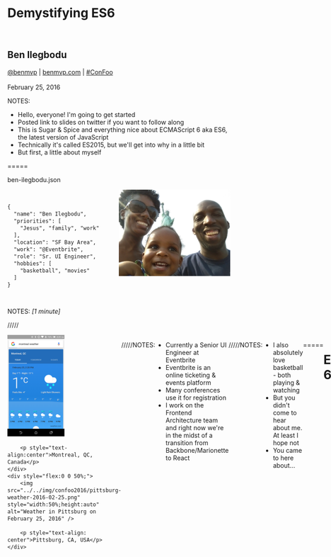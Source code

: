 # Demystifying ES6

<br />

## Ben Ilegbodu

[@benmvp](https://twitter.com/benmvp) | [benmvp.com](/) | [#ConFoo](https://twitter.com/hashtag/confoo)  
<br />
February 25, 2016  

NOTES:
- Hello, everyone! I'm going to get started
- Posted link to slides on twitter if you want to follow along
- This is Sugar & Spice and everything nice about ECMAScript 6 aka ES6, the latest version of JavaScript
- Technically it's called ES2015, but we'll get into why in a little bit
- But first, a little about myself

=====

ben-ilegbodu.json

<div style="display:flex">
	<div style="flex:0 0 50%;">
		<pre><code class="lang-json">
{
  "name": "Ben Ilegbodu",
  "priorities": [
    "Jesus", "family", "work"
  ],
  "location": "SF Bay Area",
  "work": "@Eventbrite",
  "role": "Sr. UI Engineer",
  "hobbies": [
    "basketball", "movies"
  ]
}
			</code></pre>
	</div>
	<div style="flex:0 0 50%;">
		<img src="../../img/family-nyc.jpg" style="width:100%;height:auto" alt="Family in NYC" />
	</div>
</div>

NOTES:
_[1 minute]_

/////

<div style="display:flex">
	<div style="flex:0 0 50%;">
		<img src="../../img/confoo2016/montreal-weather-2016-02-25.png" style="width:50%;height:auto" alt="Weather in Montreal on February 25, 2016" />

        <p style="text-align:center">Montreal, QC, Canada</p>
	</div>
	<div style="flex:0 0 50%;">
		<img src="../../img/confoo2016/pittsburg-weather-2016-02-25.png" style="width:50%;height:auto" alt="Weather in Pittsburg on February 25, 2016" />

        <p style="text-align: center">Pittsburg, CA, USA</p>
	</div>
</div>

/////

![Eventbrite logo](../../img/eventbrite-logo.png)

NOTES:
- Currently a Senior UI Engineer at Eventbrite
- Eventbrite is an online ticketing & events platform
- Many conferences use it for registration
- I work on the Frontend Architecture team and right now we're in the midst of a transition from Backbone/Marionette to React

/////

<!-- .slide: data-background="url(../../img/giphy/lebron-celebration.gif) no-repeat center" data-background-size="contain"-->

NOTES:
- I also absolutely love basketball - both playing & watching
- But you didn't come to hear about me. At least I hope not
- You came to here about...

=====

# ECMAScript 6

NOTES:
_[2 minutes]_

- So let's talk about it
- Show of hands:
  1. JavaScript Developers?
  1. Heard of ECMAScript 6 before today?
  1. Played around with it?
  1. Using in live code?
- Got a pretty diverse audience
- Newbies: nice intro
- Experienced: nugget or 2
- Blog has details

/////

#### Sugar <!-- .element: style="color:blue;" -->  

<div style="columns:3;-webkit-columns:3;-moz-columns:3;font-size:smaller;margin-bottom:2em">
  <code>\_\_proto\_\_</code>  
  Arrow functions  
  Classes  
  Default parameters  
  Destructuring  
  Object literal shorthand  
  Modules  
  Rest parameters  
  Spread operator  
  Tagged templates  
  Template literals  
</div>

#### Spice <!-- .element: style="color:red;" -->  

<div style="columns:3;-webkit-columns:3;-moz-columns:3;font-size:smaller">
  Array APIs  
  Block scoping  
  `for-of`  
  Generators  
  Iterators  
  Maps  
  Math APIs  
  Module loaders  
  Number APIs  
  Object APIs  
  Promises  
  Proxies  
  Reflect API  
  RegExp APIs  
  Sets  
  String APIs  
  Subclassable built-ins  
  Symbols  
  Tail calls  
  Typed arrays  
  Unicode  
  WeakMaps  
  WeakSets  
</div>

NOTES:
- Full list of features included in the ES6 specification
- That's 30+ features!
- 2 categories: sugar & spice
  - SUGAR: Syntactic sugar. Mostly minor syntax upgrades that make code clearer
  - SPICE: Spicy new functionality like new operators, objects and APIs
- But before we talking about the features let's start with a history lesson

=====

# ECMAScript History

Looking back on two decades of JavaScript

NOTES:
_[4 minutes]_

/////

###### History

## May 1995

<img src="../../img/es6/brendan-eich.jpg" style="height: 450px" />

### Brendan Eich

<br />

Created JavaScript **_in 10 days_**

<br />

##### Mocha (May) ➜ LiveScript (Sep) ➜ JavaScript (Dec)

NOTES:

- JavaScript was created in May 1995 by Brendan Eich while at Netscape
- He reportedly developed it in 10 days
  - I find that hard to believe
  - But when you look at some of JavaScript's quirks maybe he really did?
  - Turns out he did a lot of planning before the 10 days of **implementation**
- Originally named Mocha (chosen by Netscape founder Marc Andressen)
- In September 1995, a beta version of Netscape Navigator 2.0 & renamed to LiveScript
- In December 1995, Netscape renamed it to JavaScript (with NN 2.0b3) because Java was popular at the time

/////

###### History

## November 1996

<br />

TC39 started work on ECMA-262 (ECMAScript)

NOTES:
_[5 minutes]_

- August 1996, Microsoft cloned JavaScript in IE 3.0 and called it JScript
- A standard was needed
- Netscape took JavaScript to Ecma standards organization to maintain language spec
- The Ecma Technical Committee 39 (aka TC39) began work on ECMA-262 (aka ECMAScript) in November 1996
- ECMAScript is the name of the official standard
- JavaScript is the most well-known implementation
- There's also ActionScript (Macromedia/Adobe) and JScript (Microsoft)
- But pretty much ECMAScript == JavaScript

/////

###### History

## Jun 1997 — **ES1**
## Jun 1998 — **ES2**
## Dec 1999 — **ES3**  <!-- .element: class="fragment highlight-green" data-fragment-index="0" -->  
## Dec 2009 — **ES5**  <!-- .element: class="fragment highlight-blue" data-fragment-index="1" -->  
## Jun 2015 — **ES6**  <!-- .element: class="fragment highlight-red" data-fragment-index="2" -->  
## Jun 2016 — **ES7**

NOTES:
_[6 minutes]_

- First version of ECMAScript spec was released in `June 1997`
- ECMAScript 2 was released a year later with only minor changes
- 18 months later ECMAScript 3 (**[NEXT]**) was released
  - Included features like regular expressions, try/catch & numeric formatting
  - ES3 is the version of JavaScript in IE8
- ES5 was released in `December 2009` (**[NEXT]**)
  - It's in all of our modern browsers
  - Features: strict mode, JSON, `.map()/.forEach()`, `O.keys()`, property accessors
  - 10 year difference was rift which caused ES4 to be lost spec
- ES6, what we're here for, released in `June 2015` (**[NEXT]**)
  - Another big gap because spec is so big
  - ES Harmony ➜ ES.next ➜ ES6 ➜ ES2015
  - Yearly cadence
- ES7 will be released in `June 2016`
  - Only will have 2 features

=====

# ES6 Features

NOTES:
_[8 minutes]_

/////

## Agenda

1. Block scoping <!-- .element: class="fragment highlight-red" data-fragment-index="0" -->  
1. Default parameters <!-- .element: class="fragment highlight-blue" data-fragment-index="0" -->
1. Destructuring <!-- .element: class="fragment highlight-blue" data-fragment-index="0" -->
1. Rest parameters <!-- .element: class="fragment highlight-blue" data-fragment-index="0" -->
1. Spread operator <!-- .element: class="fragment highlight-blue" data-fragment-index="0" -->
1. `for-of` <!-- .element: class="fragment highlight-red" data-fragment-index="0" -->
1. Template literals <!-- .element: class="fragment highlight-blue" data-fragment-index="0" -->
1. Arrow functions <!-- .element: class="fragment highlight-blue" data-fragment-index="0" -->
1. Classes <!-- .element: class="fragment highlight-blue" data-fragment-index="0" -->
1. Object literal shorthand <!-- .element: class="fragment highlight-blue" data-fragment-index="0" -->

NOTES:
- As a reminder, here's what we'll be covering
- Focusing on the syntactic sugar features **[NEXT]** because they are the ones your more likely to use immediately to make your code clearer
- We're going to cover these 10 features in less than 40 minutes
  - Buckle your seat belts!

=====

```js
function notify(msg, options) {
  var type, timeout, canClose;

  if (!options)
    options = {};

  type = options.type || 'info';
  timeout = options.timeout;
  canClose = options.close === undefined ? true : options.close;

  // display notification
}

notify('Hi!');
notify('Hi!', {type:'error'});
notify('Hi!', {type:'warn', canClose:false});
```

How can we clean/shorten this code up?

NOTES:
_[10 minutes]_

- Take a look at this code for a bit while I talk
- It's a function that will display a notification message
  - There are a few options on how the message will be displayed
- I'm sure we've all written code like this
- It's not bad but it feels like it could be cleaner.
- Let's try to fix these problems with some ES6 features
- The first issue is the separate declarations from assignments
- Ideally we'd move the declarations to after we default `options`
  - But we need to keep `var` declarations on top to be safe from `var` hoisting
  - The JS interpreter essentially moves all `var` declarations to the top of the function
- What we need is for a variable declaration that does __not__ hoist
- There's an ES6 feature for that!

/////

# Block scoping

Replace `var` with `let` & `const`

NOTES:
- In fact there are two: `let` & `const`
- Together they're called Block scoping
- With block scoping we can replace `var` with `let` & `const`

/////

Unified declarations with assignments!

```js
function notify(msg, options) {
  if (!options)
    options = {};

  let type = options.type || 'info';
  let timeout = options.timeout;
  let canClose = options.close === undefined ? true : options.close;
}
```

<br />

-----

#### Before

```js
function notify(msg, options) {
  var type, timeout, canClose;

  if (!options)
    options = {};

  type = options.type || 'info';
  timeout = options.timeout;
  canClose = options.close === undefined ? true : options.close;
}
```

NOTES:

- Now with `let` we can safely move the declarations down w/ the assignments
- No more worries about variable hoisting

/////

<!-- .slide: data-background="url(../../img/giphy/unimpressed-squidward.gif) no-repeat center" data-background-size="contain"-->

NOTES:
- But really this is pretty unimpressive
- Bug fix masquerading as a feature
- It's really how `var` should've worked all along
- More so fixing a deficiency rather than supplying new functionality

/////

`const`

```js
const NAME_KEY = 'name';
const data = {key: 'adam', value: 'eve'};
const token;  // ReferenceError for not assigning a value

NAME_KEY = 'key'; // TypeError for trying to change a const value

data.key = 'moses'; // not an error updating const object's properties
```

Use `Object.freeze()` for objects!

<!-- .element: class="fragment" -->

NOTES:
- `const` is pretty straightforward
- Can’t change a value that is declared `const`
- Must assign an initial value if declared `const`
- One interesting thing is that if an object is `const` its properties are not
  - You can still assign to them
  - Need to use `Object.freeze`
  - Or immutable.js from Facebook

/////

```js
function notify(msg, options) {
  if (!options)
    options = {};

  let type = options.type || 'info';
  let timeout = options.timeout;
  let canClose = options.close === undefined ? true : options.close;
}

notify('Hi!');
notify('Hi!', {type:'error'});
notify('Hi!', {type:'warn', canClose:false});
```

NOTES:
- Back to our code...
- One problem down, a few more to go
- It'd be nice if we didn't have to default `options` in code
- It'd also be nice if it were clear to function callers that `options` does get defaulted
- There's an ES6 feature for that!

=====

# Default parameters

Replace function body code with function header defaults

NOTES:
_[13 minutes]_

- It's called default parameters
- With default parameters we can move our defaulting logic into the function header

/////

Defaulting logic in header!

```js
function notify(msg, options = {}) {
  let type = options.type || 'info';
  let timeout = options.timeout;
  let canClose = options.close === undefined ? true : options.close;

  // display notification
}
```

<br />

-----

#### Before  

```js
function notify(msg, options) {
  if (!options)
    options = {};

  let type = options.type || 'info';
  let timeout = options.timeout;
  let canClose = options.close === undefined ? true : options.close;

  // display notification
}
```

NOTES:
- `options` is now defaulted to an empty object in the function header
- Nothing earth-shattering. We're used to this from other programming languages
- However...

/////

```js
function getWidth() {
  console.log('getWidth');
  return 7;
}
function drawRect(width=getWidth(), height=width*2, options={color:'red'}) {
  console.log(width, height, options);

  // draw rectangle
}
```

```
> drawRect()
 getWidth
 7  14  {color:'red'}

> drawRect(17)
 17  34  {color:'red'}

> drawRect(4, 11)
 4  11  {color:'red'}

> drawRect(2, 1, {color:'blue'})
 2  1  {color:'blue'}
```

NOTES:
- ...take a look at this code and corresponding console output
- Unlike other programming languages that support default values (like C#), a default value in ES6 does not have to be a primitive value
  - It can be an `Object`, expression or even a functional call
- But function calls aren’t executed if the variable doesn’t need to be defaulted
  - As you can see in the sample terminal on the right, `getWidth` isn’t called when a value for `width` is specified
- Another thing to note, is that the default value for `height` is an expression that uses the `width` parameter
  - You’re free to use the value of any parameter that comes before

/////

```js
function notify(msg, options = {}) {
  let type = options.type || 'info';
  let timeout = options.timeout;
  let canClose = options.close === undefined ? true : options.close;

  // display notification
}

notify('Hi!');
notify('Hi!', {type:'error'});
notify('Hi!', {type:'warn', canClose:false});
```

NOTES:
- But back to the code we're trying to fix
- With the multiple assignments we're essentially mapping object property values that may or may not exist to variables
- There's an ES6 feature for that!

=====

# Destructuring

Replace multiple assignments with a single one

NOTES:
_[15 minutes]_

- It's called Destructuring
- With destructuring we can reduce multiple assignments down to one
- Be advised, destructuring is probably the most "out there" syntax addition
- It's ok if you don't understand it at first

/////

<!-- .slide: data-background="url(../../img/giphy/i-hate-you-brad-pitt.gif) no-repeat center" data-background-size="contain"-->

NOTES:
- I'm afraid that after we cover destructuring, you'll feel like this...
- But stick with me...

/////

Single assignment statement!

```js
function notify(msg, options = {}) {
  let {type='info', timeout, close: canClose=true} = options;

  // display notification
}
```

<br />

-----

#### Before

```js
function notify(msg, options = {}) {
  let type = options.type || 'info';
  let timeout = options.timeout;
  let canClose = options.close === undefined ? true : options.close;

  // display notification
}
```

NOTES:
- So now with object destructuring, we can collapse multiple assignments in to one
- Uses an object literal pattern to map properties of an object into multiple variables
- But we still have the problem of not knowing what properties in `options` are supported without looking at the function body
- There's an ES6 feature for that!

/////

Named parameters!

```js
function notify(msg, {type='info', timeout, close:canClose=true} = {}) {
  // display notification
}

notify('Hi!');
notify('Hi!', {type:'error'});
notify('Hi!', {type:'warn', canClose:false});
```

<br />

-----

#### Before

```js
function notify(msg, options = {}) {
  let {type='info', timeout, close: canClose=true} = options;

  // display notification
}

notify('Hi!');
notify('Hi!', {type:'error'});
notify('Hi!', {type:'warn', canClose:false});
```

NOTES:
- It's called object destructuring again! lol
- Object destructuring can also be done in function headers to simulate named parameters
- Now, not only is `options` defaulted in the function header, but it's immediately destructured into the variables the function cares about
- And now anyone looking at the function header can tell what properties matter

/////

### After

```js
function notify(msg, {type='info', timeout, close:canClose=true} = {}) {
  // display notification
}
```

<br />

-----


### Before

```js
function notify(msg, options) {
  var type, timeout, canClose;

  if (!options)
    options = {};

  type = options.type || 'info';
  timeout = options.timeout;
  canClose = options.close === undefined ? true : options.close;

  // display notification
}
```

NOTES:
- All of our code has moved into the function header!

/////

<!-- .slide: data-background="url(../../img/giphy/no-way-mickey-mouse.gif) no-repeat center" data-background-size="contain"-->

NOTES:
- How many people find destructuring to actually make the code _less_ readable?
  - You're not alone!
  - I feel the same way too!
  - Of all the ES6 syntactic sugar features, destructuring seems the least readable to me
  - But I hope that as we all get familiar with the syntax, it'll become more readable
- Let's go ahead and take a look at array destructuring while we're here...

/////

```js
let [a, b, c] = [8, true, 11];
    // a=8, b=true, c=11
let [a, b, c=9] = ['no'];
    // a='no', b=undefined, c=9
let [, yr, mo, day] = /^(\d\d\d\d)-(\d\d)-(\d\d)$/.exec('2016-02-25');
    // yr='2015', mo='11', day='14'
```

```js
function hi(a, [b, , d]) {
    // a='hello', b=1, d=3
}
hi('hello', [1, 2, 3]);
```

### Array destructuring

NOTES:
- Array destructuring works much the same way as object destructuring
- The main difference is:
  - Array destructuring uses an array literal pattern on the left hand side of the assignment
  - And the order in the pattern determines the assignment matching
- Focus on the third example which is a real-world use case with regular expression matches
  - Don't need to maintain the intermediate array
- Works kind of how tuples work in Python
- Work in function headers too!

/////

```js
let {
    name,
    nicknames: [primaryNick],
    misc: {
      netWorth: netWorthThousands=0
    }
  } = {
    name: 'Sean Combs',
    nicknames: ['Puffy', 'Puff Daddy', 'Diddy'],
    misc: {
      netWorth: 735000,
      birthdate: '1969-11-04'
    }
  };
```

Object + array + nested destructuring!

NOTES:
- You thought destructuring was unreadable
- What about when you combine object & array destructuring?
- And what about when you also leverage nested destructuring?
- Your brain explodes! That's what.
- This conveys the point that just because you _can_ do it doesn't mean you _should_
- You can revisit this slide if you really want to try and understand what's going on

=====

# Quick Hits

=====

```js
function join(separator) {
  var values = [];

  // arguments is not an array, just "array-like"
  for (var i = 1; i < arguments.length; i++) {
      values.push(arguments[i]);
  }

  return values.join(separator);
}

// output: tic-tac-toe
join('-', 'tic', 'tac', 'toe');
```

Parameters list is unclear

NOTES:
- We have here a `join` method that takes a separator string followed by an unlimited number of parameters to join
- The fact that `join` takes more than one parameter is unclear let alone that it accepts an arbitrary number of them
- Because `join` uses the `separator` parameter the implementation has to start at index `1` of `arguments`
- And even if it could start at 0, `arguments` is only array-like so it doesn't have the `join` method that arrays have
- **NEED:** is an easy way to get an array of the parameters after `separator`
- And guess what? There's an ES6 feature for that

/////

# Rest parameters

Replace `arguments` with an array

/////

Clearer function signature!

```js
function join(separator, ...values) {
  return values.join(separator);
}

// output: tic-tac-toe
join('-', 'tic', 'tac', 'toe');
```


-----

#### Before

```js
function join(separator) {
  var values = [];

  // arguments is not an array, just "array-like"
  for (var i = 1; i < arguments.length; i++) {
      values.push(arguments[i]);
  }

  return values.join(separator);
}

// output: tic-tac-toe
join('-', 'tic', 'tac', 'toe');
```

NOTES:
- That's it!
- The three dots, called the rest operator, before the parameter make it a rest parameter
  - The rest parameter is an `Array` containing the rest of the parameters
  - Hence the name!
- Because `values` is a true array in the example, we can call join on it
- It’s also much **clearer** to see that `join()` takes an infinite number of parameters
- Rest parameter should pretty much replace all uses of the `arguments` keyword!

/////

Destructuring + rest parameters!

```js
let list = [9, 8, 7, 6, 5];
let [first, ...rest] = list;

// output: 9  [8, 7, 6, 5]
console.log(first, rest);
```

<br />

-----

#### ES5 way
```js
var list = [9, 8, 7, 6, 5],
    first = list[0],
    rest = list.slice(1);

// output: 9  [8, 7, 6, 5]
console.log(first, rest);
```

NOTES:
- One last thing with rest parameters
- They can be combined with array destructuring to replace `slice`
- Now, let's take a look at yet another problem

=====

```js
var maxValueNormal = Math.max(33, 2, 9),
    arrayOfValues = [33, 2, 9],
    maxValueFromArray = Math.max.apply(null, arrayOfValues);

// output: 33  33
console.log(maxValueNormal, maxValueFromArray);
```

`Math.max.apply`???

NOTES:
_[21 minutes]_

- `Math.max` accepts an arbitrary number of numeric parameters and returns the maximum one
- If you want to get the maximum value of an array of numbers, you have to call `Math.max.apply`
- `apply` converts the array of values into a sequence of parameters
- But it's kind of esoteric
  - Plus you have to specify `null` as the context
- Maybe there's an ES6 feature for this?

/////

# Spread operator

Replace `apply` with the spread operator

/////

No more `apply`!

```js
let arrayOfValues = [33, 2, 9];
let maxValueFromArray = Math.max(...arrayOfValues);

// output: 33
console.log(maxValueFromArray);
```

<br />

-----

#### ES5 way

```js
var arrayOfValues = [33, 2, 9],
    maxValueFromArray = Math.max.apply(null, arrayOfValues);

// output: 33
console.log(maxValueFromArray);
```

NOTES:
- Instead of calling `apply` we can use the spread operator
- It's 3 dots preceding a parameter in a function call
- The spread operator _spreads_ out the array into individual parameters

/////

## To be clear...
<br />

Spread operator  
Array &#8594; multiple parameters (function call)

```js
let arrayOfValues = [33, 2, 9];
let maxValueFromArray = Math.max(...arrayOfValues);
    // just like: Math.max(33, 2, 9)
```

-----

Rest operator  
Multiple parameters &#8594; array (function header)

```js
function join(separator, ...values) {
  // values = ['tic', 'tac', 'toe']
}

join('-', 'tic', 'tac', 'toe');
```

NOTES:
- Spread operator & rest operator look the exact same
- The spread operator works w/ function _call_ parameters
  - Takes an array literal and converts each element to individual parameters
- The rest operator works w/ function _header_ parameters
  - Takes individual parameters and puts them together into an array
- They are opposites of each other

/////

No more `concat`!

```js
let start = ['do', 're'];
let middle = ['mi', 'fa', 'so'];
let end = ['la', 'ti'];
let scaleFromLiteral = [...start, ...middle, ...end];

// output: ['do', 're', 'mi', 'fa', 'so', 'la', 'ti']
console.log(scaleFromLiteral);
```

<br />

-----

#### ES5 way

```js
let start = ['do', 're'];
let middle = ['mi', 'fa', 'so'];
let end = ['la', 'ti'];
let scaleFromConcat = start.concat(middle).concat(end);

// output: ['do', 're', 'mi', 'fa', 'so', 'la', 'ti']
console.log(scaleFromConcat);
```


NOTES:
- When we spread multiple arrays into an array literal we're constructing a new array with all of those values
- Therefore using the spread operator within an array literal can replace using `concat`

- All this talk of arrays reminds me of another problem...

=====

ES3: `for` loop

```js
var list = [8, 3, 11, 9, 6];

for (var i = 0; i < list.length; i++) {
  console.log(list[i]);
}
```

NOTES:
_[24 minutes]_

- Over the last 2 decades of JavaScript, developers have iterated over array elements using the basic `for` loop
- You have to:
  - Keep track of the counter variable `i`
  - Control when the loop ends

/////  


ES3: `for` loop (revised)

```js
var list = [8, 3, 11, 9, 6],
    length = list.length,
    i;

for (i = 0; i < length; i++) {
  console.log(list[i]);
}
```

NOTES:
- Technically, since `i` is hoisted, you should define it at the top of the function
- The `length` of `list` gets retrieved w/ every iteration so we should store it
- No one wants to write loops like this!

/////

`for-in` does not work with arrays!

```js
var list = [8, 3, 11, 9, 6],
    i;

// DON'T DO THIS!!!!
for (i in list) {
  console.log(list[i]);
}
```

![Dikembe Mutombo No No No](../../img/giphy/no-no-no-mutombo.gif) <!-- .element: style="width:50%" -->

NOTES:
- You may be tempted to use the `for-in` loop to iterate over an array because it exists in other languages like Python
- But it has problems
- `for-in` can iterate in an arbitrary order
- The values on the iteration variable are actually strings not numbers!
  - So adding numbers to them results in concatenation not addition
- Any enumerable keys on the array will also be iterated over
- `for-in` was designed to iterate over regular objects with string keys only
  - Not arrays
- Don't do it!!!

/////

ES5: `forEach` method

```js
var list = [8, 3, 11, 9, 6];

list.forEach(function(value, i) {
  console.log(value);
});
```

What about `break`, `continue` & `return`?

<!-- .element: class="fragment" -->

NOTES:
- ES5 introduced the `forEach` method on arrays
- It’s a more succinct syntax.
  - You no longer need the counter variable and it will read all values until the end
- But what if you want to `break` out of the loop or `continue` to the next value?
  - That would be a syntax error because there’s no loop control
- What if you want to `return`?
  - You’d be returning from the `forEach` callback function, not stopping iteration
- So basically we'd like to combine the benefits of `for` and `forEach` together
- There's an ES6 feature for that!

/////

# `for-of`

Replace `for` and `forEach` with `for-of`

/////

ES6: `for-of`

```js
let list = [8, 3, 11, 9, 6];

for (let value of list) {
  console.log(value);
}
```

<br />

-----

#### Before

```js
var list = [8, 3, 11, 9, 6],
    length = list.length,
    i;

for (i = 0; i < length; i++) {
  console.log(list[i]);
}
```

NOTES:
- It’s still succinct because it doesn’t need a counter variable and reads to the end just like `forEach`
- It also supports `break`, `continue` and `return` unlike `forEach`
- `for-of` is for arrays and `for-in` is for objects
- Now JavaScript has a similar loop control structure that mirrors what you’d see in C#, Python or Java

=====

```js
var first = 'Ben', last = 'Ilegbodu';

console.log('He said, "It\'s your fault!"'); // He said, "It's your fault!"
console.log('Name: ' + last + ', ' + (15 + 16));  // Name: Ilegbodu, 31
console.log('This is multi-line text, so\n' +
    'that newline characters are not\n' +
    'needed. Whitespace is respected\n');
```

Good ol' string concatenation

NOTES:
_[26 minutes]_

- Let's jump to another issue
- We usually don’t build string in JS anymore
- But we do sometimes have to provide messages to the user that have dynamic data

To make this easier, ES6 introduces...

/////

# Template literals

Replace string concatenation with template literals

NOTES:
- With template literals, we can stop using string concatenation

/////

String interpolation + multi-line!

```js
let first = 'Ben', last = `Ilegbodu`;

console.log(`He said, "It's your fault!"`); // He said, "It's your fault!"
console.log(`Name: ${last}, ${15 + 16}`); // Name: Ilegbodu, 31
console.log(`This is multi-line text, so
    that newline characters are not
    needed. Whitespace is respected
`);
```

-----

#### Before

```js
var first = 'Ben', last = 'Ilegbodu';

console.log('He said, "It\'s your fault!"'); // He said, "It's your fault!"
console.log('Name: ' + last + ', ' + (15 + 16));  // Name: Ilegbodu, 31
console.log('This is multi-line text, so\n' +
    'that newline characters are not\n' +
    'needed. Whitespace is respected\n');
```

NOTES:
- ES6 template literals are a brand new type of string literal, delimited by backticks (`` ` ``)
  - That’s not a typo!
  - That character to the left of the 1 key
  - Because of backticks, you no longer need to escape single or double quotes
- Template literals natively support string interpolation (token substitution)
  - Any JavaScript expression can be substituted inside ${ }
  - It will ultimately be coerced into a string
- Multi-line strings are now supported as well
  - Any whitespace you put will be in the string, including tabs and newlines
- You can actually always use template literals, but I tend to only use them when interpolating

===== <!-- .slide: data-transition="fade" -->

```js
'use strict';

MyObj.prototype.update = function() {
	$.get(this._url).done(function(responseData) {

		this._data = responseData;
	});
};
```

Where's the bug?

NOTES:
_[28 minutes]_

- Can anyone spot the mistake in this code?
- We're passing a callback to `done` of the `get` ajax request

///// <!-- .slide: data-transition="fade" -->

```js
'use strict';

MyObj.prototype.update = function() {
	$.get(this._url).done(function(responseData) {
		// `this` is undefined!
		this._data = responseData;
	});
};
```

Undefined `this`!

NOTES:
- `this` is `undefined` in the callback function in strict mode
- `this` is the global scope (window) in loose mode
- Something that newbies scratch their head about
- Experienced JavaScript developers still run into it
- _[Water break]_

/////

```js
MyObj.prototype.update = function() {
	var self = this; // store reference to `this`

	$.get(self._url).done(function(responseData) {
		// `self` is available in scope
		self._data = responseData;
	});
};
```

ES3 fix

NOTES:
- In ES3, we solved this by storing a reference to `this` in a variable so that it’s available in the scope of the anonymous function
- Works but pretty much every method has to assign `self` variable

/////

```js
MyObj.prototype.update = function() {
	$.get(this._url).done((function(responseData) {
		this._data = responseData;
	}).bind(this)); // pass in proper `this` context
};
```

ES5 fix

NOTES:
- `bind()` was introduced in ES5 and it creates a new function, passing the specified `this`
- Underscore and other shim have a bind method so it can work with ES3 browsers
- Works, but messy syntax
- We need something better!

/////

# Arrow functions

Replace anonymous functions with arrow functions

NOTES:
- With arrow functions we can stop using anonymous functions

/////

Arrow functions works how you would expect!

```js
MyObj.prototype.update = function() {
	$.get(this._url).done(responseData => {
		// `this` uses "lexical scoping"
		this._data = responseData;
	});
};
```

<br />

-----

#### ES5 way

```js
MyObj.prototype.update = function() {
  $.get(this._url).done((function(responseData) {
    this._data = responseData;
  }).bind(this)); // pass in proper `this` context
};
```


NOTES:
- Arrow functions in ES6 solve this problem
- Arrow functions use what’s called “lexical scoping” for `this`
  - It's implicitly “inherited” from the enclosing scope, which in our case would be the class method
  - Essentially arrow functions work how you would expect it to
- An arrow function is literally an arrow (fat arrow) between parameters and body

/////

### Arrow functions

```js
let squares = [1, 2, 3].map(value => value * value);
```

```js
let sum = [9, 8, 7, 6].reduce((value, memo) => memo + value, 0);
```

```js
$('button').click(e => {
  alert('Hello world!');
});
```

```js
setTimeout(() => {
  console.log('delayed for 1 second');
  console.log('using arrow function');
}, 1000);
```

```js
$.ajax({
  url: 'test.html',
  cache: false
}).done(html => {
  $('#results').append(html);
  console.log(html);
});
```

NOTES:
- You’ll find that arrow functions come in handy most when used as a callback function.
  - The various higher-order functional programming array methods that were introduced with ECMAScript 5 (like `map`, `forEach`, `reduce`, etc.) work well with arrow functions.
  - Arrow functions can also be used as callback functions for event handlers (like `click`, `keydown`, etc)
- This also shows the different formats of arrow functions
  - Perentheses can be omitted if there is one parameter
  - Curly braces can be omitted if there's just a single `return` line


=====

```js
function Todo(content, completed) {
    this.content = content;
    this.completed = completed;
}
Todo.prototype.toString = function() {
    return 'Content: ' + this.content +
        '\nCompleted: ' + this.completed;
};

var myTodo = new Todo('Learn ES6', true);
console.log(myTodo.toString());
```

Create classes via constructor functions

NOTES:
_[32 minutes]_

- Hitting the home stretch now
- Does anybody these days create "classes" using vanilla JavaScript these days?
- I think Angular 1 code might have
- Only done them as interview questions

/////

```js
var Todo = Backbone.Model.extend({
    toString: function() {
        return 'Content: ' + this.get('content') +
            '\nCompleted: ' + this.get('completed');
    }
});

var myTodo = new Todo({content: 'Learning ES6', completed: true});
console.log(myTodo.toString());
```

Create classes via class factories

NOTES:
- Instead we create classes using class factory methods provided by our favorite library
- Here's an example in Backbone
- We create a class by calling the `extend` static method on `Backbone.Model`
- We pass a giant object literal that has all the methods or properties to define
- Typically these methods will do more work than just create the class
  - They'll do some processing of the data prior to creating the class
- In the case of `Backbone.Model.extend()` it sets up a bucket of attributes you can set on the model

/////

# Classes

Replace class factories with `class` syntax

NOTES:
- Now we can replace assigning to the prototype or using custom class factories with native class syntax

/////

New ES6 `class` keyword

```js
class Todo {
    constructor(content, completed) {
        this.content = content;
        this.completed = completed;
    }
    toString() {
        return `Content: ${this.content}
            Completed: ${this.completed}`;
    }
}
```


-----

#### ES5 way

```js
function Todo(content, completed) {
    this.content = content;
    this.completed = completed;
}
Todo.prototype.toString = function() {
    return 'Content: ' + this.content +
        '\nCompleted: ' + this.completed;
};
```

NOTES:
- ES6 introduces the `class` keyword that defines a JavaScript "class"
- This isn't something new; it's just syntactic sugar over the ES5 constructor function
- But I feel like it's way more syntax friendly
- Methods within a class are just the name followed by parentheses. No need for `function` keyword
- The constructor is a special named method called `constructor`

/////

```js
function ColorTodo(content, completed, color) {
    Todo.call(this, content, completed);
    this.color = color;
}
ColorTodo.prototype = new Todo();

ColorTodo.prototype.toString = function() {
    return Todo.prototype.toString.call(this) +
        '\nColor: ' + this.color;
};

let myColorTodo = new ColorTodo('Learning ES6', true, 'red');
console.log(myColorTodo.toString());
```

Extending classes with **ES3/ES5**

NOTES:
- This is how you extend classes in ES3
- I'm assuming no one here has done this
- And this is actually the simplistic version without safety checks in ES5
- Just looking at the code it's hard to reason about what's going on here
- It's not all that clear that we're defining a `ColorTodo` class to inherit from `Todo`

/////

```js
class ColorTodo extends Todo {
    constructor(content, completed, color) {
        super(content, completed);
        this.color = color;
    }
    toString() {
        return `${super.toString()}
			Color: ${this.color}`;
    }
}

let myColorTodo = new ColorTodo('Learning ES6', true, 'red');
console.log(myColorTodo.toString());
```

Extending classes with **ES6**

NOTES:
- The ES6 class syntax also supports extending or inheriting classes using the `extends` keyword
- Within the constructor, you can just call `super()` to call the base class' constructor
- You **must** call `super()` before you can access `this` in the constructor
- Similarly you can override methods in inherited classes and call base methods by calling `super.` as we have in the `toString()` method
- To me, this is far clearer than the ES5 approach

/////

ES6 static methods

```js
class Todo {
    ...

    static add() {

    }
}
```

<br />

-----

#### ES5 way

```js
function Todo(content, completed) {
    ...
}
Todo.add = function() {

}
```

NOTES:
- ES6 class syntax also supports static methods with the `static` keyword
- The static method is defined within the `class` container
- In ES5 you would just add a named function directly to the constructor function

/////

ES6 class structure

```js
class MyClass extends BaseClass {
    constructor() { }
    methodOne() { }
    methodTwo() { }
    static staticMethodA() { }
    static staticMethodB() { }
}
```

<br />

-----

#### Class factories <!-- .element: class="fragment" data-fragment-index="0" -->  

```js
var MyClass = BaseClass.extend({
    toString: function() { }
});
MyClass.add = function() { };
```
<!-- .element: class="fragment" data-fragment-index="0" -->  

NOTES:
- Here's the complete structure of ES6 classes
- I really like the new syntax & try to use it all the time
- But there seems to be a lot of folks in the community who don't like them
- They prefer to still use the class factories **[NEXT]** provided by their favorite library
- This because classes as defined by ES6 spec are incomplete
- But despite deficiencies, I still feel classes are worthwhile
- It's clear that there was a need to make them easier because every library has its own abstraction
- Class syntax provides a single standard that we can then improve on

/////

## ES6 class drawbacks

<br />

No properties support!

<br />

```js
class Todo {
    static todoCount = 0;
    completed = false;

    constructor() {
        console.log(this.completed);
        console.log(Todo.todoCount);
    }
}
```

[ES Class Fields & Static Properties](https://github.com/jeffmo/es-class-fields-and-static-properties) (Stage 1)

<!-- .element: style="font-size:smaller" -->

NOTES:
- Static & instance properties aren't supported in ES6
- In our previous examples we assigned properties in the `constructor`
- It's the only way to know that certain properties are defined
- Defining properties makes it clear what properties are supported and allows us to provide defaults
- There is a proposal to add support that's currently only in Stage 1

/////

## ES6 class drawbacks

<br />

No mix-ins support!

<br />

```js
class Person {
    @readonly
    name() { return `${this.first} ${this.last}` }
}
```

[Class & Property Decorators](https://github.com/wycats/javascript-decorators) (Stage 1)

<!-- .element: style="font-size:smaller" -->

NOTES:
- With class factories we can use mix-ins to mix in other helpers methods into a class
- This is because the class was defined from an object literal
- With mix-ins we just add more functions to the literal before the class is actually created
- ES6 classes don't support this in their syntax
- However, there is a spec proposal for decorators that can solve similar problems & also currently sits at Stage 1

/////

## ES6 class drawbacks

<br />

Interoperability challenges!

<br />

```js
class Todo extends Backbone.Model {

}
```

NOTES:
- Because ES6 classes are just syntactic sugar of constructor functions they _should_ be interoperable with ES5 clases
- You should technically be able to use `extends` with a JavaScript class defined using constructor functions like in our example above
- However, most class factory functions (i.e. `Backbone.Model.extends()`) do a lot more processing before creating the derived class so it doesn't always work
- Depends on the library
- React has a class factory function for creating its components in ES5, but they've also put a lot of work in also making it ES6 class friendly. Other libraries need to follow suit
- Ember & Angular 2 have done the same

=====

```js
var Car = Backbone.Model.extend({
    evaluate: function(condition) {
        var value;

        ...

        return {
            value: value,
            condition: condition
        };
    }
});
```

NOTES:
_[39 minutes]_

- For our final feature, let's revisit class factories
- Remember we're passing a big object literal that contains the class configuration
- Defining a `Car` class that has an `evaluate` method
- Within the method we pass in `condition` & define the `value` variable
- There is some computation to determine `value`
- The result of `evaluate` is returning an object literal with keys the same as the variable name
- There's nothing _really_ wrong with this but...

/////

# Object literal shorthand

Write less code than before

/////

Object literals shorthand

```js
const Car = Backbone.Model.extend({
    evaluate(condition) {
        let value;

        return {
            value,
            condition
        };
    }
});
```

-----

#### ES5 way

```js
var Car = Backbone.Model.extend({
    evaluate: function(condition) {
        var value;

        return {
            value: value,
            condition: condition
        };
    }
});
```

NOTES:
- With ES6 we have object literal shorthand
- Remember we're passing a big object literal to `Backbone.Model.extend()`
- When specify methods we can get rid of `: function` using method shorthand
  - Just have method name and parameters (like `class` syntax)
- Within `evaluate`, because the object literal has keys that match the variables, we can just list the keys using property value shorthand
- This applies to **all** object literals, not just when they're used with class factories
- But if you either can't or don't want to use ES6 classes, you can still benefit from more succinct syntax with class factories

=====

## Review

1. Block scoping <!-- .element: class="fragment highlight-red" data-fragment-index="0" -->  
1. Default parameters <!-- .element: class="fragment highlight-blue" data-fragment-index="0" -->
1. Destructuring <!-- .element: class="fragment highlight-blue" data-fragment-index="0" -->
1. Rest parameters <!-- .element: class="fragment highlight-blue" data-fragment-index="0" -->
1. Spread operator <!-- .element: class="fragment highlight-blue" data-fragment-index="0" -->
1. `for-of` <!-- .element: class="fragment highlight-red" data-fragment-index="0" -->
1. Template literals <!-- .element: class="fragment highlight-blue" data-fragment-index="0" -->
1. Arrow functions <!-- .element: class="fragment highlight-blue" data-fragment-index="0" -->
1. Classes <!-- .element: class="fragment highlight-blue" data-fragment-index="0" -->
1. Object literal shorthand <!-- .element: class="fragment highlight-blue" data-fragment-index="0" -->

NOTES:
_[41 minutes]_

- As a reminder, here's what we covered to make our code clearer and more succinct
- I know I went through it pretty quickly, so if you didn't get it at all, they're recording this talk so you can always revisit later

=====

# Using ES6 now

Native execution vs. Transpiling

NOTES:
_[42 minutes]_

- Before we wrap up, let's quickly talk about how we can use these features now

/////

## Native JavaScript engine support

<br />
<br />

<div style="display:flex;align-items:flex-end;justify-content:space-between;">
<div style="flex:0 0 10%;">
  ![Google Chrome Logo](../../img/google-chrome-logo.png)
  91%
</div>
<div style="flex:0 0 10%">
  ![Mozilla Firefox Logo](../../img/mozilla-firefox-logo.png)
  85%
</div>
<div style="flex:0 0 10%">
  ![Microsoft Edge Logo](../../img/microsoft-edge-logo.png)
  83%
</div>
<div style="flex:0 0 10%">
  ![Apple Safari Logo](../../img/apple-safari-logo.png)
  56%
</div>
<div style="flex:0 0 10%">
  ![Opera Logo](../../img/opera-logo.png)
  91%
</div>
<div style="flex:0 0 10%">
  ![Webkit Logo](../../img/webkit-logo.png)
  83%
</div>
<div style="flex:0 0 10%">
  ![NodeJS Logo](../../img/nodejs-logo.png)
  59%
</div>
<div style="flex:0 0 10%">
  ![iOS 9 Logo](../../img/ios9-logo.png)
  56%
</div>
</div>

<br />
<br />

[ECMAScript 6 Compatibility Table](http://kangax.github.io/compat-table/es6/)

NOTES:
- ES6 support is pretty mixed. Chrome Canary is at 91% while Safari is at an abysmal 54%
- Node 5 is lagging behind, although Node 6 should have significantly more features
- It's already February of 2016 and ES2016 spec is coming soon
  - They haven't even finished ES2015 yet!
- I think this is why they decided to go to a yearly cadence to keep specs from being too big
- You may notice IE missing from the list. None of them support ES6
- Only option is transpiling

/////

### Transpiling ES6 &#8594; ES3/ES5

![Babel ES6 Live Transpiling](../../img/es6/babel-es6-transpile.gif)

NOTES:
- Transpiling lets you compile your ES6 code down to ES3/ES5 code for cross-browser compatibility
- So basically what you would do is write your code in ES6
- Then in your build step when converting SASS to vanilla CSS, minifying and so forth
- You would also run the transpiler to convert your ES6 code to ES5

/////

## Transpilers

<div style="display:flex; align-items:flex-end; justify-content:space-between;">
    <div style="flex:0 0 25%">
      [![Traceur Logo](../../img/es6/traceur-logo.png)](https://github.com/google/traceur-compiler)
      [Traceur](https://github.com/google/traceur-compiler)  
      60%
    </div>
    <div style="flex:0 0 25%">
      [![Babel Logo](../../img/es6/babel-logo.png)](https://babeljs.io/)   
      [Babel](https://babeljs.io/)   
      73%
    </div>
    <div style="flex:0 0 25%">
      [![TypeScript Logo](../../img/es6/typescript-logo-square.png)](http://www.typescriptlang.org/)  
      [TypeScript](http://www.typescriptlang.org/)  
      57%
    </div>
</div>

NOTES:
- There are 3 major ES6 transpilers
- Traceur
- Babel
- TypeScript
- As you can see, Babel has the most support
- I actually prefer it over the others, but they more or less accomplish the same tasks
- If you visit the websites they have interactive transpilers you can play around with
- The previous animation was the Babel online REPL
- Babel is super popular because it also supports React's JSX syntax

=====

## Additional Resources

- **[_Learning ES6_](/learning-es6-series/) by Ben Ilegbodu**
- [ES6 Katas](http://es6katas.org/) by Wolfram Kriesing
- [_Exploring ES6_](http://exploringjs.com/es6/) by Axel Rauschmayer
- [_Understanding ECMAScript 6_](https://leanpub.com/understandinges6/) by Nicholas C. Zakas
- [_ES6 in Depth_](https://hacks.mozilla.org/category/es6-in-depth/) by Jason Orendorff
- [_ES6 in Depth_](http://ponyfoo.com/articles/tagged/es6-in-depth) by Nicolas Bevacqua

NOTES:
_[45 minutes]_

- Shameless plug!
- You can also check out my blog where I go into detail about every feature I covered
- Other great books & blogs about ES6 too!

=====

# Shoutouts

/////

![ConFoo logo](../../img/confoo-logo.png)   <!-- .element: style="background: #fff; padding: 20px" -->

/////

![Eventbrite logo](../../img/eventbrite-logo.png)

## We're hiring!   <!-- .element: class="fragment" -->

/////

# YOU!

NOTES:
- It's my hope that, the main reason I do this, is so you can feel excited & confident to start using ES6 syntax in your code to make it clearer and more succinct

=====

<!-- .slide: data-background="url(../../img/giphy/thanks-jack-sparrow.gif) no-repeat center" data-background-size="contain"-->

# THANKS!     <!-- .element: style="-webkit-text-stroke: black 2px" -->

NOTES:
_[47 minutes]_

/////

# Questions?

<br />

## Ben Ilegbodu

[benmvp.com](/) | [@benmvp](https://twitter.com/benmvp) | [ben@benmvp.com](mailto:ben@benmvp.com)  
[github/benmvp](https://github.com/benmvp)

NOTES:
- Slides are on my Twitter profile and blog
